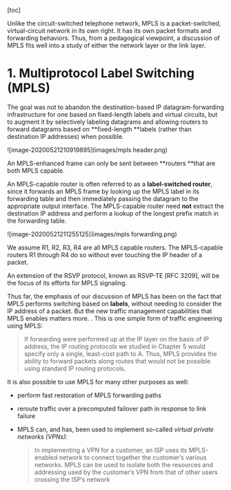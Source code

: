 [toc]

Unlike the circuit-switched telephone network, MPLS is a packet-switched, virtual-circuit network in its own right. It has its own packet formats and forwarding behaviors. Thus, from a pedagogical viewpoint, a discussion of MPLS fits well into a study of either the network layer or the link layer.

# 1. Multiprotocol Label Switching (MPLS)

The goal was not to abandon the destination-based IP datagram-forwarding infrastructure for
one based on fixed-length labels and virtual circuits, but to augment it by selectively labeling datagrams and allowing routers to forward datagrams based on **fixed-length **labels (rather than destination IP addresses) when possible.

![image-20200521210919895](images/mpls header.png)

An MPLS-enhanced frame can only be sent between **routers **that are both MPLS capable. 

An MPLS-capable router is often referred to as a **label-switched router**, since it forwards an MPLS frame by looking up the MPLS label in its forwarding table and then immediately passing the datagram to the appropriate output interface. The MPLS-capable router need **not** extract the destination IP address and perform a lookup of the longest prefix match in the forwarding table.   

![image-20200521211255125](images/mpls forwarding.png)

We assume R1, R2, R3, R4 are all MPLS capable routers. The MPLS-capable routers R1 through R4 do so without ever touching the IP header of a packet.

An extension of the RSVP protocol, known as RSVP-TE [RFC 3209], will be the focus of its efforts for MPLS signaling.

Thus far, the emphasis of our discussion of MPLS has been on the fact that MPLS performs switching based on **labels**, without needing to consider the IP address of a packet. But the new traffic management capabilities that MPLS enables matters more. . This is one simple form of traffic engineering using MPLS: 

> If forwarding were performed up at the IP layer on the basis of IP address, the IP routing protocols we studied in Chapter 5 would specify only a single, least-cost path to A. Thus, MPLS provides the ability to forward packets along routes that would not be possible using standard IP routing protocols.   

It is also possible to use MPLS for many other purposes as well:

- perform fast restoration of MPLS forwarding paths

- reroute traffic over a precomputed failover path in response to link failure

- MPLS can, and has, been used to implement so-called *virtual private networks (VPNs)*:

  > In implementing a VPN for a customer, an ISP uses its MPLS-enabled network to connect together the customer’s various networks. MPLS can be used to isolate both the resources and addressing used by the customer’s VPN from that of other users crossing the ISP’s network  